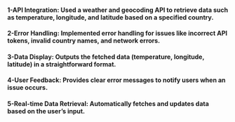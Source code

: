 #### 1-API Integration: Used a weather and geocoding API to retrieve data such as temperature, longitude, and latitude based on a specified country.

#### 2-Error Handling: Implemented error handling for issues like incorrect API tokens, invalid country names, and network errors.

#### 3-Data Display: Outputs the fetched data (temperature, longitude, latitude) in a straightforward format.

#### 4-User Feedback: Provides clear error messages to notify users when an issue occurs.

#### 5-Real-time Data Retrieval: Automatically fetches and updates data based on the user’s input.
